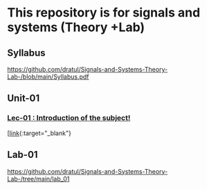 # This repository is for signals and systems (Theory +Lab)

## Syllabus
https://github.com/dratul/Signals-and-Systems-Theory-Lab-/blob/main/Syllabus.pdf

## Unit-01
### <a href="https://youtu.be/c4fokfiygBU?list=PLKy7tXMLcgM1pjSFrbdQ1-prfhRVv4qMj" target="_blank">Lec-01 : Introduction of the subject!</a>

[[link](https://youtu.be/c4fokfiygBU?list=PLKy7tXMLcgM1pjSFrbdQ1-prfhRVv4qMj){:target="_blank"}



## Lab-01
https://github.com/dratul/Signals-and-Systems-Theory-Lab-/tree/main/lab_01
